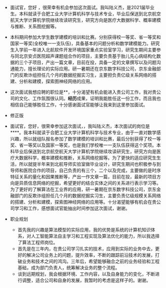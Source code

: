 - 面试官，您好 ，很荣幸有机会参加这次面试。我叫陆义杰，是2021届毕业生。本科就读于合肥工业大学计算机科学与技术专业，毕业后保送到北京航空航天大学计算机学院继续攻读研究生，研究方向是医疗大数据科学、概率建模与推断、关系图挖掘等。
- 本科期间参加大学生数学建模的培训和比赛。分别获得校一等奖、省一等奖和国家一等奖(全校唯一一支队伍)，具备基本的问题分析和数学建模能力。研究生入学前一年进入北航软件开发环境国家重点实验室学习，研究生期间主要参与同北京安贞医院超声课题组合作的项目，主要负责基于胎儿先心病结构化数据的三个子项目，产出一篇文章，目前在投，具备一定的文章撰写以及问题沟通能力，擅长理论的实际应用。研一暑期还在京东数字科技公司，京东金融部门的反欺诈组担任几个月的数据挖掘实习生，主要担负责亿级关系网络的搭建、分析和建模，探索图神经网络的应用。
- 这次面试我想应聘的职位是**，十分渴望有机会能进入贵公司工作，我对贵公司的文化、工作氛围很认同。**经历**成果，证明我能胜任这一份工作，而且我也相信自己能够胜任工作，十分感谢面试官能够让我来到这里参加面试。


- 修正版
- 面试官，您好，很荣幸参加这次面试，，我叫陆义杰，本次面试的岗位是****。我本科就读于合肥工业大学计算机科学与技术专业，由于一直对数学感兴趣，所以就组队报名参加了数学建模的培训和比赛，最后分别获得了校一等奖、省一等奖以及国家一等奖，也是我们学校唯一一支队伍获得这个奖项。本科毕业后保送到北京航空航天大学计算机学院继续攻读研究生，研究方向是医疗大数据科学，概率建模和推断，关系网络挖掘等。为了更快的适应研究生生活，所以就提半年来到北航导师实验室做毕业设计，研究生期间也积极参与到导师和医院合作的项目，自己负责的有三个，二个以及完成，主要做的是时序特征关系的量化和因果推断等，产出一作文章一篇，目前在投，最新的项目方向是异质信息网络的挖掘，希望更好的结合实体之间的关系进行表示学习等。为了更好的了解算法在工业界的应用，研一暑期在京东数字科技公司，京东金融部门的反欺诈组担任几个月的数据挖掘实习生，主要负责亿级规模关系网络的搭建、分析和建模，探索图神经网络的应用等。十分渴望能够有机会在贵公司学习和工作，感想面试官能抽出时间参加这次面试，谢谢。

- 职业规划
    + 首先我的兴趣是算法模型的实际应用，我的优势是系统的计算机知识体系，对人工智能算法自主学习和工程实现及算法优化的能力，所以我选择了算法工程师岗位。
    + 首先是在三年内，在贵公司学习扎实的技术，应用到实际的业务中去，更好的解决公司业务上的问题，提升效率，不断的跟踪前沿技术的发展，打破业务和技术之间的鸿沟。三年后，希望能够融合之前的业务经验和工程基础，成为部门负责人，统筹解决业务的整个流程。
    + 谈到远期规划，我会根据环境、工作内容，以及自身能力的变化，不断进行调整，适合公司和自身的发展，我暂时的考虑是这样子的。谢谢。
